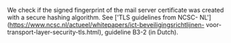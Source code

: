 We check if the signed fingerprint of the mail server certificate was 
created with a secure hashing algorithm. See ['TLS guidelines from NCSC-
NL'](https://www.ncsc.nl/actueel/whitepapers/ict-beveiligingsrichtlijnen-
voor-transport-layer-security-tls.html), guideline B3-2 (in Dutch).
